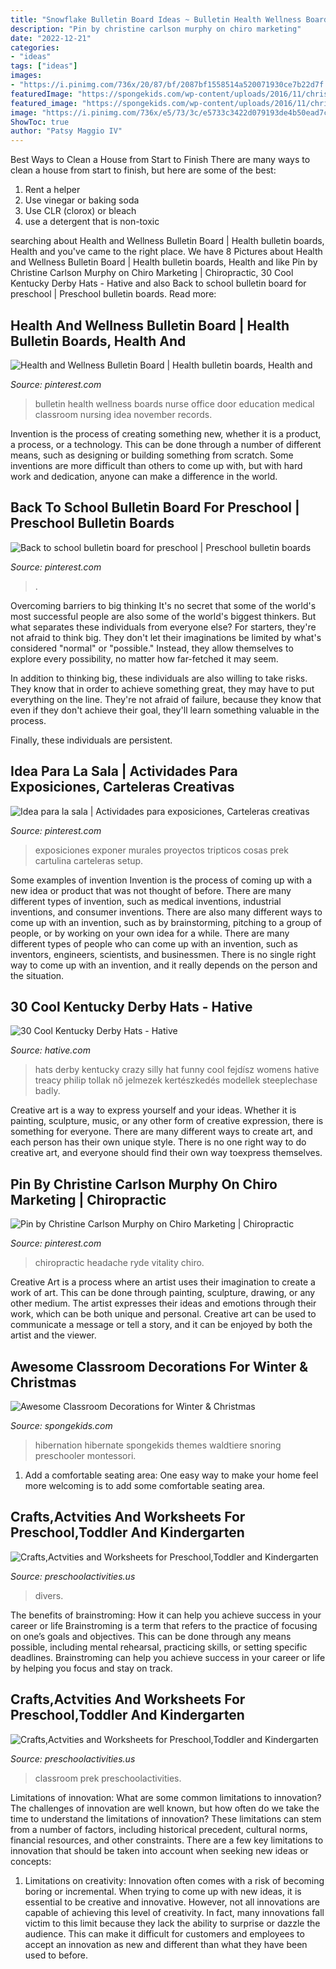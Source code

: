 ```yaml
---
title: "Snowflake Bulletin Board Ideas ~ Bulletin Health Wellness Boards Nurse Office Door Education Medical Classroom Nursing Idea November Records"
description: "Pin by christine carlson murphy on chiro marketing"
date: "2022-12-21"
categories:
- "ideas"
tags: ["ideas"]
images:
- "https://i.pinimg.com/736x/20/87/bf/2087bf1558514a520071930ce7b22d7f.jpg"
featuredImage: "https://spongekids.com/wp-content/uploads/2016/11/christmas-bulletin-board/20-christmas-bulletin-board-ideas.jpg"
featured_image: "https://spongekids.com/wp-content/uploads/2016/11/christmas-bulletin-board/20-christmas-bulletin-board-ideas.jpg"
image: "https://i.pinimg.com/736x/e5/73/3c/e5733c3422d079193de4b50ead7cda62--health-and-wellness-bulletin-boards.jpg"
ShowToc: true
author: "Patsy Maggio IV"
---
```



Best Ways to Clean a House from Start to Finish
There are many ways to clean a house from start to finish, but here are some of the best: 
1. Rent a helper 
2. Use vinegar or baking soda 
3. Use CLR (clorox) or bleach 
4. use a detergent that is non-toxic 

	

		
searching about Health and Wellness Bulletin Board | Health bulletin boards, Health and you've came to the right place. We have 8 Pictures about Health and Wellness Bulletin Board | Health bulletin boards, Health and like Pin by Christine Carlson Murphy on Chiro Marketing | Chiropractic, 30 Cool Kentucky Derby Hats - Hative and also Back to school bulletin board for preschool | Preschool bulletin boards. Read more:
		
    
## Health And Wellness Bulletin Board | Health Bulletin Boards, Health And

<img loading=lazy src="https://i.pinimg.com/736x/e5/73/3c/e5733c3422d079193de4b50ead7cda62--health-and-wellness-bulletin-boards.jpg" onerror="this.onerror=null;this.src='https://tse4.mm.bing.net/th?id=OIP.WjGB43uzXKQciLKpWiO9IAHaJ3&amp;pid=15.1';" alt="Health and Wellness Bulletin Board | Health bulletin boards, Health and">

_Source: pinterest.com_

>bulletin health wellness boards nurse office door education medical classroom nursing idea november records. 

	

Invention is the process of creating something new, whether it is a product, a process, or a technology. This can be done through a number of different means, such as designing or building something from scratch. Some inventions are more difficult than others to come up with, but with hard work and dedication, anyone can make a difference in the world.

    
## Back To School Bulletin Board For Preschool | Preschool Bulletin Boards

<img loading=lazy src="https://i.pinimg.com/736x/66/ae/81/66ae81be13df62bd4196757c04096250--school-bulletin-boards-back-to-school.jpg" onerror="this.onerror=null;this.src='https://tse3.mm.bing.net/th?id=OIP.6P7nWW9rNLr4_Wp8bvPktQEsEs&amp;pid=15.1';" alt="Back to school bulletin board for preschool | Preschool bulletin boards">

_Source: pinterest.com_

>. 

	

Overcoming barriers to big thinking
It's no secret that some of the world's most successful people are also some of the world's biggest thinkers. But what separates these individuals from everyone else?
For starters, they're not afraid to think big. They don't let their imaginations be limited by what's considered "normal" or "possible." Instead, they allow themselves to explore every possibility, no matter how far-fetched it may seem.

In addition to thinking big, these individuals are also willing to take risks. They know that in order to achieve something great, they may have to put everything on the line. They're not afraid of failure, because they know that even if they don't achieve their goal, they'll learn something valuable in the process.

 Finally, these individuals are persistent.

    
## Idea Para La Sala | Actividades Para Exposiciones, Carteleras Creativas

<img loading=lazy src="https://i.pinimg.com/736x/20/87/bf/2087bf1558514a520071930ce7b22d7f.jpg" onerror="this.onerror=null;this.src='https://tse4.mm.bing.net/th?id=OIP.V0l2_zx7CRt3mdka588_ngHaNP&amp;pid=15.1';" alt="Idea para la sala | Actividades para exposiciones, Carteleras creativas">

_Source: pinterest.com_

>exposiciones exponer murales proyectos tripticos cosas prek cartulina carteleras setup. 

	

Some examples of invention
Invention is the process of coming up with a new idea or product that was not thought of before. There are many different types of invention, such as medical inventions, industrial inventions, and consumer inventions. 
There are also many different ways to come up with an invention, such as by brainstorming, pitching to a group of people, or by working on your own idea for a while. 
There are many different types of people who can come up with an invention, such as inventors, engineers, scientists, and businessmen. 
There is no single right way to come up with an invention, and it really depends on the person and the situation.

    
## 30 Cool Kentucky Derby Hats - Hative

<img loading=lazy src="https://hative.com/wp-content/uploads/2014/06/kentucky-derby-hats/18-kentucky-derby-hats.jpg" onerror="this.onerror=null;this.src='https://tse1.mm.bing.net/th?id=OIP.FQtitHMdK1RKvrU07akUvgHaLH&amp;pid=15.1';" alt="30 Cool Kentucky Derby Hats - Hative">

_Source: hative.com_

>hats derby kentucky crazy silly hat funny cool fejdísz womens hative treacy philip tollak nő jelmezek kertészkedés modellek steeplechase badly. 

	

Creative art is a way to express yourself and your ideas. Whether it is painting, sculpture, music, or any other form of creative expression, there is something for everyone. There are many different ways to create art, and each person has their own unique style. There is no one right way to do creative art, and everyone should find their own way toexpress themselves.

    
## Pin By Christine Carlson Murphy On Chiro Marketing | Chiropractic

<img loading=lazy src="https://i.pinimg.com/736x/5d/6d/68/5d6d689264bd12306aa3704e057fb89b.jpg" onerror="this.onerror=null;this.src='https://tse1.mm.bing.net/th?id=OIP.KbNsdB9zAqMI7kLxpowGpQHaJ6&amp;pid=15.1';" alt="Pin by Christine Carlson Murphy on Chiro Marketing | Chiropractic">

_Source: pinterest.com_

>chiropractic headache ryde vitality chiro. 

	

Creative Art is a process where an artist uses their imagination to create a work of art. This can be done through painting, sculpture, drawing, or any other medium. The artist expresses their ideas and emotions through their work, which can be both unique and personal. Creative art can be used to communicate a message or tell a story, and it can be enjoyed by both the artist and the viewer.

    
## Awesome Classroom Decorations For Winter &amp; Christmas

<img loading=lazy src="https://spongekids.com/wp-content/uploads/2016/11/christmas-bulletin-board/20-christmas-bulletin-board-ideas.jpg" onerror="this.onerror=null;this.src='https://tse1.mm.bing.net/th?id=OIP.DD_WEXMKLKaHmffS4ZytEwAAAA&amp;pid=15.1';" alt="Awesome Classroom Decorations for Winter &amp; Christmas">

_Source: spongekids.com_

>hibernation hibernate spongekids themes waldtiere snoring preschooler montessori. 

	

1. Add a comfortable seating area: One easy way to make your home feel more welcoming is to add some comfortable seating area.

    
## Crafts,Actvities And Worksheets For Preschool,Toddler And Kindergarten

<img loading=lazy src="https://www.preschoolactivities.us/wp-content/uploads/2015/01/Under-the-sea-themed-bulletin-board.jpg" onerror="this.onerror=null;this.src='https://tse4.mm.bing.net/th?id=OIP.B_c0Z1sjPrVNZk2ngGBczwHaJ3&amp;pid=15.1';" alt="Crafts,Actvities and Worksheets for Preschool,Toddler and Kindergarten">

_Source: preschoolactivities.us_

>divers. 

	

The benefits of brainstroming: How it can help you achieve success in your career or life
Brainstroming is a term that refers to the practice of focusing on one’s goals and objectives. This can be done through any means possible, including mental rehearsal, practicing skills, or setting specific deadlines. Brainstroming can help you achieve success in your career or life by helping you focus and stay on track.

    
## Crafts,Actvities And Worksheets For Preschool,Toddler And Kindergarten

<img loading=lazy src="http://www.preschoolactivities.us/wp-content/uploads/2015/02/april-bulletin-board-1.jpg" onerror="this.onerror=null;this.src='https://tse1.mm.bing.net/th?id=OIP.IT6kOu0ZYhZIHwcMfFXmogHaJ3&amp;pid=15.1';" alt="Crafts,Actvities and Worksheets for Preschool,Toddler and Kindergarten">

_Source: preschoolactivities.us_

>classroom prek preschoolactivities. 

	

Limitations of innovation: What are some common limitations to innovation?
The challenges of innovation are well known, but how often do we take the time to understand the limitations of innovation? These limitations can stem from a number of factors, including historical precedent, cultural norms, financial resources, and other constraints.
There are a few key limitations to innovation that should be taken into account when seeking new ideas or concepts:

1. Limitations on creativity: Innovation often comes with a risk of becoming boring or incremental. When trying to come up with new ideas, it is essential to be creative and innovative. However, not all innovations are capable of achieving this level of creativity. In fact, many innovations fall victim to this limit because they lack the ability to surprise or dazzle the audience. This can make it difficult for customers and employees to accept an innovation as new and different than what they have been used to before.


